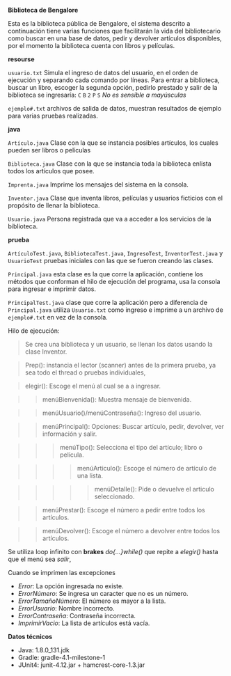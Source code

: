 **Biblioteca de Bengalore**

Esta es la biblioteca pública de Bengalore, el sistema descrito a continuación tiene varias funciones que facilitarán la vida del bibliotecario como buscar en una base de datos, pedir y devolver artículos disponibles,
 por el momento la biblioteca cuenta con libros y películas.
 

**resourse**

`usuario.txt`
Simula el ingreso de datos del usuario, en el orden de ejecución y separando cada comando por líneas.
Para entrar a biblioteca, buscar un libro, escoger la segunda opción, pedirlo prestado y salir de la biblioteca se ingresaría: `C` `B` `2` `P` `S`
_No es sensible a mayúsculas_ 

`ejemplo#.txt` archivos de salida de datos, muestran resultados de ejemplo para varias pruebas realizadas.

**java**

`Artículo.java` Clase con la que se instancia posibles artículos, los cuales pueden ser libros o películas

`Biblioteca.java` Clase con la que se instancia toda la biblioteca enlista todos los artículos que posee.

`Imprenta.java` Imprime los mensajes del sistema en la consola.

`Inventor.java` Clase que inventa libros, películas y usuarios ficticios con el propósito de llenar la biblioteca.

`Usuario.java` Persona registrada que va a acceder a los servicios de la biblioteca.

**prueba**

`ArtículoTest.java`, `BibliotecaTest.java`, `IngresoTest`, `InventorTest.java` y `UsuarioTest` pruebas iniciales con las que se fueron creando las clases.

`Principal.java`
esta clase es la que corre la aplicación, contiene los métodos que conforman el hilo de ejecución del programa, usa la consola para ingresar e imprimir datos.

`PrincipalTest.java`
clase que corre la aplicación pero a diferencia de `Principal.java` utiliza `Usuario.txt` como ingreso e imprime a un archivo de `ejemplo#.txt` en vez de la consola. 

Hilo de ejecución:

>Se crea una biblioteca y un usuario, se llenan los datos usando la clase Inventor.

>Prep(): instancia el lector (scanner) antes de la primera prueba, ya sea todo el thread o pruebas individuales,

>elegir(): Escoge el menú al cual se a a ingresar.

>>menúBienvenida(): Muestra mensaje de bienvenida.

>>menúUsuario()/menúContraseña(): Ingreso del usuario.

>>menúPrincipal(): Opciones: Buscar artículo, pedir, devolver, ver información y salir. 

>>>menúTipo(): Selecciona el tipo del artículo; libro o película.

>>>>menúArticulo(): Escoge el número de artículo de una lista.

>>>>>menúDetalle(): Pide o devuelve el articulo seleccionado.

>>menúPrestar(): Escoge el número a pedir entre todos los artículos.

>>menúDevolver(): Escoge el número a devolver entre todos los artículos.


Se utiliza loop infinito con **brakes** _do{...}while()_ que repite a _elegir()_ hasta que el menú sea _salir_, 


Cuando se imprimen las excepciones
* _Error_: La opción ingresada no existe.
* _ErrorNúmero_: Se ingresa un caracter que no es un número.
* _ErrorTamañoNúmero_: El número es mayor a la lista.
* _ErrorUsuario_: Nombre incorrecto.
* _ErrorContraseña_: Contraseña incorrecta.
* _ImprimirVacio_: La lista de artículos está vacía.



**Datos técnicos**

* Java: 1.8.0_131.jdk
* Gradle: gradle-4.1-milestone-1
* JUnit4: junit-4.12.jar + hamcrest-core-1.3.jar